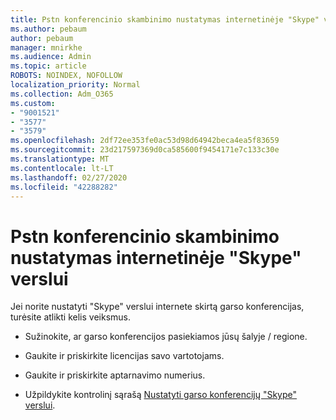 ```yaml
---
title: Pstn konferencinio skambinimo nustatymas internetinėje "Skype" verslui
ms.author: pebaum
author: pebaum
manager: mnirkhe
ms.audience: Admin
ms.topic: article
ROBOTS: NOINDEX, NOFOLLOW
localization_priority: Normal
ms.collection: Adm_O365
ms.custom:
- "9001521"
- "3577"
- "3579"
ms.openlocfilehash: 2df72ee353fe0ac53d98d64942beca4ea5f83659
ms.sourcegitcommit: 23d217597369d0ca585600f9454171e7c133c30e
ms.translationtype: MT
ms.contentlocale: lt-LT
ms.lasthandoff: 02/27/2020
ms.locfileid: "42288282"
---
```

# <a name="setup-pstn-dial-in-audio-conferencing-in-skype-for-business-online"></a>Pstn konferencinio skambinimo nustatymas internetinėje "Skype" verslui

Jei norite nustatyti "Skype" verslui internete skirtą garso konferencijas, turėsite atlikti kelis veiksmus. 

- Sužinokite, ar garso konferencijos pasiekiamos jūsų šalyje / regione.

- Gaukite ir priskirkite licencijas savo vartotojams.

- Gaukite ir priskirkite aptarnavimo numerius.

- Užpildykite kontrolinį sąrašą [Nustatyti garso konferencijų "Skype" verslui](https://docs.microsoft.com/SkypeForBusiness/audio-conferencing-in-office-365/set-up-audio-conferencing).
